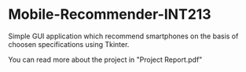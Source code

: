 # Mobile-Recommender-INT213
Simple GUI application which recommend smartphones on the basis of choosen specifications using Tkinter.

You can read more about the project in "Project Report.pdf"
